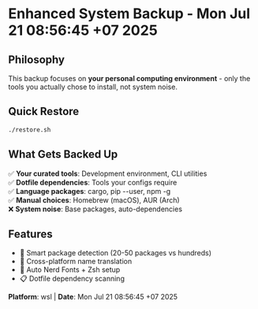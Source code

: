 # Enhanced System Backup - Mon Jul 21 08:56:45 +07 2025

## Philosophy
This backup focuses on **your personal computing environment** - only the tools you actually chose to install, not system noise.


## Quick Restore
```bash
./restore.sh
```

## What Gets Backed Up
✅ **Your curated tools**: Development environment, CLI utilities  
✅ **Dotfile dependencies**: Tools your configs require  
✅ **Language packages**: cargo, pip --user, npm -g  
✅ **Manual choices**: Homebrew (macOS), AUR (Arch)  
❌ **System noise**: Base packages, auto-dependencies

## Features
- 🎯 Smart package detection (20-50 packages vs hundreds)
- 🔄 Cross-platform name translation
- 🎨 Auto Nerd Fonts + Zsh setup
- 📋 Dotfile dependency scanning


**Platform**: wsl | **Date**: Mon Jul 21 08:56:45 +07 2025
